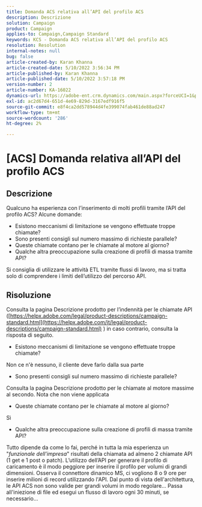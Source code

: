 ```yaml
---
title: Domanda ACS relativa all’API del profilo ACS
description: Descrizione
solution: Campaign
product: Campaign
applies-to: Campaign,Campaign Standard
keywords: KCS - Domanda ACS relativa all’API del profilo ACS
resolution: Resolution
internal-notes: null
bug: false
article-created-by: Karan Khanna
article-created-date: 5/10/2022 3:56:34 PM
article-published-by: Karan Khanna
article-published-date: 5/10/2022 3:57:18 PM
version-number: 2
article-number: KA-16022
dynamics-url: https://adobe-ent.crm.dynamics.com/main.aspx?forceUCI=1&pagetype=entityrecord&etn=knowledgearticle&id=6cac85be-79d0-ec11-a7b5-00224809c556
exl-id: ac2d67d4-651d-4e69-829d-3167edf916f5
source-git-commit: e8f4ca2dd578944d4fe399074fab461de88ad247
workflow-type: tm+mt
source-wordcount: '286'
ht-degree: 2%

---
```


# [ACS] Domanda relativa all’API del profilo ACS

## Descrizione


Qualcuno ha esperienza con l’inserimento di molti profili tramite l’API del profilo ACS? Alcune domande:

- Esistono meccanismi di limitazione se vengono effettuate troppe chiamate?
- Sono presenti consigli sul numero massimo di richieste parallele?
- Queste chiamate contano per le chiamate al motore al giorno?
- Qualche altra preoccupazione sulla creazione di profili di massa tramite API?


Si consiglia di utilizzare le attività ETL tramite flussi di lavoro, ma si tratta solo di comprendere i limiti dell’utilizzo del percorso API.


## Risoluzione


Consulta la pagina Descrizione prodotto per l’indennità per le chiamate API ([https://helpx.adobe.com/legal/product-descriptions/campaign-standard.html](https://helpx.adobe.com/it/legal/product-descriptions/campaign-standard.html) ) in caso contrario, consulta la risposta di seguito.



- Esistono meccanismi di limitazione se vengono effettuate troppe chiamate?


Non ce n&#39;è nessuno, il cliente deve farlo dalla sua parte

- Sono presenti consigli sul numero massimo di richieste parallele?


Consulta la pagina Descrizione prodotto per le chiamate al motore massime al secondo. Nota che non viene applicata

- Queste chiamate contano per le chiamate al motore al giorno?


Sì

- Qualche altra preoccupazione sulla creazione di profili di massa tramite API?


Tutto dipende da come lo fai, perché in tutta la mia esperienza un &quot;*funzionale dell’impresa*&quot; risultati della chiamata ad almeno 2 chiamate API (1 get e 1 post o patch). L’utilizzo dell’API per generare il profilo di caricamento è il modo peggiore per inserire il profilo per volumi di grandi dimensioni. Osserva il connettore dinamico MS, ci vogliono 8 o 9 ore per inserire milioni di record utilizzando l&#39;API. Dal punto di vista dell&#39;architettura, le API ACS non sono valide per grandi volumi in modo regolare... Passa all&#39;iniezione di file ed esegui un flusso di lavoro ogni 30 minuti, se necessario...
